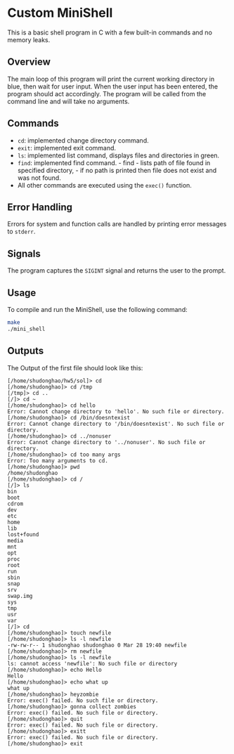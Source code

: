 # Custom MiniShell

This is a basic shell program in C with a few built-in commands and no memory leaks.

## Overview

The main loop of this program will print the current working directory in blue, then wait for user input. When the user input has been entered, the program should act accordingly. The program will be called from the command line and will take no arguments.

## Commands

- `cd`: implemented change directory command.
- `exit`: implemented exit command.
- `ls`: implemented list command, displays files and directories in green.
- `find`: implemented find command.
        - find <directory> <filename>
        - lists path of file found in specified directory, 
        - if no path is printed then file does not exist and was not found. 
- All other commands are executed using the `exec()` function.

## Error Handling

Errors for system and function calls are handled by printing error messages to `stderr`.

## Signals

The program captures the `SIGINT` signal and returns the user to the prompt.

## Usage

To compile and run the MiniShell, use the following command:

```bash
make
./mini_shell
```

## Outputs
The Output of the first file should look like this:
```
[/home/shudonghao/hw5/sol]> cd
[/home/shudonghao]> cd /tmp
[/tmp]> cd ..
[/]> cd ~
[/home/shudonghao]> cd hello
Error: Cannot change directory to 'hello'. No such file or directory.
[/home/shudonghao]> cd /bin/doesntexist
Error: Cannot change directory to '/bin/doesntexist'. No such file or directory.
[/home/shudonghao]> cd ../nonuser
Error: Cannot change directory to '../nonuser'. No such file or directory.
[/home/shudonghao]> cd too many args
Error: Too many arguments to cd.
[/home/shudonghao]> pwd
/home/shudonghao
[/home/shudonghao]> cd /
[/]> ls
bin
boot
cdrom
dev
etc
home
lib
lost+found
media
mnt
opt
proc
root
run
sbin
snap
srv
swap.img
sys
tmp
usr
var
[/]> cd
[/home/shudonghao]> touch newfile
[/home/shudonghao]> ls -l newfile
-rw-rw-r-- 1 shudonghao shudonghao 0 Mar 28 19:40 newfile
[/home/shudonghao]> rm newfile
[/home/shudonghao]> ls -l newfile
ls: cannot access 'newfile': No such file or directory
[/home/shudonghao]> echo Hello
Hello
[/home/shudonghao]> echo what up
what up
[/home/shudonghao]> heyzombie
Error: exec() failed. No such file or directory.
[/home/shudonghao]> gonna collect zombies
Error: exec() failed. No such file or directory.
[/home/shudonghao]> quit
Error: exec() failed. No such file or directory.
[/home/shudonghao]> exitt
Error: exec() failed. No such file or directory.
[/home/shudonghao]> exit
```


